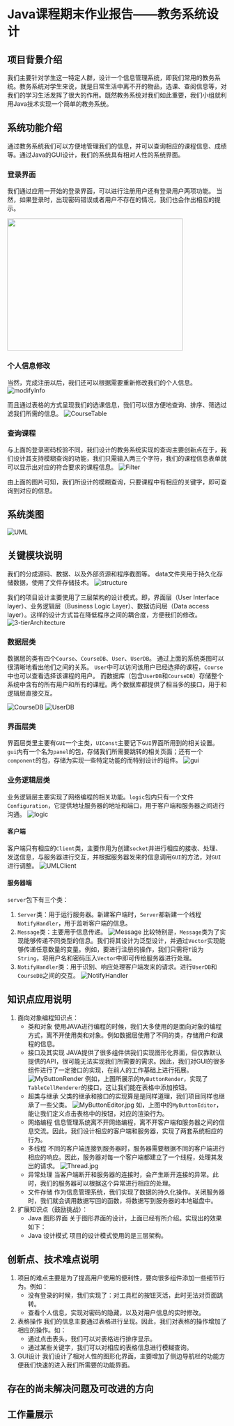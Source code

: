 # Java课程期末作业报告——教务系统设计
## 项目背景介绍
我们主要针对学生这一特定人群，设计一个信息管理系统，即我们常用的教务系统。教务系统对学生来说，就是日常生活中离不开的物品，选课、查阅信息等，对我们的学习生活发挥了很大的作用。既然教务系统对我们如此重要，我们小组就利用Java技术实现一个简单的教务系统。

## 系统功能介绍
通过教务系统我们可以方便地管理我们的信息，并可以查询相应的课程信息、成绩等。通过Java的GUI设计，我们的系统具有相对人性的系统界面。
### 登录界面
我们通过应用一开始的登录界面，可以进行注册用户还有登录用户两项功能。
当然，如果登录时，出现密码错误或者用户不存在的情况，我们也会作出相应的提示。
<!-- ![Client](/screenshot/client.jpg) -->
<img style="width: 403.2px;height: 302.4px;" src="/screenshot/client.jpg"/>

### 个人信息修改
当然，完成注册以后，我们还可以根据需要重新修改我们的个人信息。
![modifyInfo](/screenshot/modifyInfo.jpg)

而且通过表格的方式呈现我们的选课信息，我们可以很方便地查询、排序、筛选过滤我们所需的信息。
![CourseTable](/screenshot/courseTable.jpg)

### 查询课程
与上面的登录密码校验不同，我们设计的教务系统实现的查询主要创新点在于，我们设计其支持模糊查询的功能，我们只需输入两三个字符，我们的课程信息表单就可以显示出对应的符合要求的课程信息。
![Filter](/screenshot/filter.jpg)

由上面的图片可知，我们所设计的模糊查询，只要课程中有相应的关键字，即可查询到对应的信息。

## 系统类图
![UML](/screenshot/UML.png)

## 关键模块说明
我们的分成源码、数据、以及外部资源和程序截图等。
data文件夹用于持久化存储数据，使用了文件存储技术。
![structure](/screenshot/structure.jpg)

我们的项目设计主要使用了三层架构的设计模式。即，界面层（User Interface layer）、业务逻辑层（Business Logic Layer）、数据访问层（Data access layer）。这样的设计方式旨在降低程序之间的耦合度，方便我们的修改。
![3-tierArchitecture](/screenshot/3-tierArchitecture.jpg)

### 数据层类
数据层的类有四个```Course```、```CourseDB```、```User```、```UserDB```。
通过上面的系统类图可以很清晰地看出他们之间的关系。
```User```中可以访问该用户已经选择的课程，```Course```中也可以查看选择该课程的用户。
而数据库（包含```UserDB```和```CourseDB```）存储整个系统中含有的所有用户和所有的课程。两个数据库都提供了相当多的接口，用于和逻辑层直接交互。
<!-- <img style="width: 403.2px;height: 302.4px;" src="/screenshot/CourseDB.jpg"/>
<img style="width: 403.2px;height: 302.4px;" src="/screenshot/UserDB.jpg"/> -->
![CourseDB](/screenshot/CourseDB.jpg)
![UserDB](/screenshot/UserDB.jpg)

### 界面层类
界面层类里主要有```GUI```一个主类，```UIConst```主要记下```GUI```界面所用到的相关设置。```gui```内有一个名为```panel```的包，存储我们所需要跳转的相关页面；还有一个```component```的包，存储为实现一些特定功能的而特别设计的组件。
![gui](/screenshot/gui.jpg)

### 业务逻辑层类
业务逻辑层主要实现了网络编程的相关功能。```logic```包内只有一个文件```Configuration```，它提供地址服务器的地址和端口，用于客户端和服务器之间进行沟通。
![logic](/screenshot/logic.jpg)
#### 客户端
客户端只有相应的```Client```类，主要作用为创建```socket```并进行相应的接收、处理、发送信息，与服务器进行交互，并根据服务器发来的信息调用```GUI```的方法，对```GUI```进行调整。
![UMLClient]()
#### 服务器端
```server```包下有三个类：
1. ```Server```类：用于运行服务器。新建客户端时，```Server```都新建一个线程```NotifyHandler```，用于监听客户端的信息。
2. ```Message```类：主要用于信息传递。
![Message](/screenshot/Message.jpg)
比较特别是，```Message```类为了实现能够传递不同类型的信息。我们将其设计为泛型设计，并通过```Vector```实现能够传递任意数量的变量。例如，要进行注册的操作，我们只需将```T```设为```String```，将用户名和密码压入```Vector```中即可传给服务器进行处理。
3. ```NotifyHandler```类：用于识别、响应处理客户端发来的请求。进行```UserDB```和```CourseDB```之间的交互。
![NotifyHandler](/screenshot/NotifyHandler.jpg)

## 知识点应用说明
1. 面向对象编程知识点：
    * 类和对象
    使用JAVA进行编程的时候，我们大多使用的是面向对象的编程方式，离不开使用类和对象。例如数据层使用了不同的类，存储用户和课程的信息。
    * 接口及其实现
    JAVA提供了很多组件供我们实现图形化界面，但仅靠默认提供的API，很可能无法实现我们所需要的需求。因此，我们对GUI的很多组件进行了一定接口的实现，在前人的工作基础上进行拓展。
    ![MyButtonRender](/screenshot/MyButtonRender.jpg)
    例如，上图所展示的```MyButtonRender```，实现了```TableCellRenderer```的接口，这让我们能在表格中添加按钮。
    * 超类与继承
    父类的继承和接口的实现算是是同样道理，我们项目同样也继承了一些父类。
    ![MyButtonEditor.jpg](/screenshot/MyButtonEditor.jpg)
    如，上图中的```MyButtonEditor```，能让我们定义点击表格中的按钮，对应的渲染行为。
    * 网络编程
    信息管理系统离不开网络编程，离不开客户端和服务器之间的信息交流。因此，我们设计相应的客户端和服务器，实现了两套系统相应的行为。
    * 多线程
    不同的客户端连接到服务器时，服务器需要根据不同的客户端进行相应的响应。因此，服务器对每一个客户端都建立了一个线程，处理其发出的请求。
    ![Thread.jpg](/screenshot/Thread.jpg)
    * 异常处理
    当客户端断开和服务器的连接时，会产生断开连接的异常。此时，我们的服务器可以根据这个异常进行相应的处理。
    * 文件存储
    作为信息管理系统，我们实现了数据的持久化操作。关闭服务器时，我们就会调用数据写回的函数，将数据写到服务器的本地磁盘中。
2. 扩展知识点（鼓励挑战）：
    * Java 图形界面
    关于图形界面的设计，上面已经有所介绍。实现出的效果如下：
    ![]()
    ![]()
    * Java 设计模式
    项目的设计模式使用的是三层架构。
## 创新点、技术难点说明
1. 项目的难点主要是为了提高用户使用的便利性，要向很多组件添加一些细节行为。例如：
    * 没有登录的时候，我们实现了：对工具栏的按钮灭活，此时无法对页面跳转。
    * 查看个人信息，实现对密码的隐藏，以及对用户信息的实时修改。
2. 表格操作
我们的信息主要通过表格进行呈现。因此，我们对表格的操作增加了相应的操作。如：
    * 通过点击表头，我们可以对表格进行排序显示。
    * 通过某些关键字，我们可以对相应的表格信息进行模糊查询。
3. GUI设计
我们设计了相对人性的图形化界面，主要增加了侧边导航栏的功能方便我们快速的进入我们所需要的功能界面。

## 存在的尚未解决问题及可改进的方向

## 工作量展示
![]()
